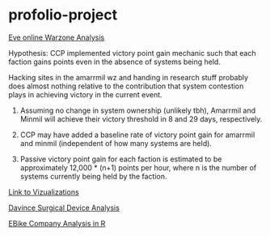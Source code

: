 # profolio-project

[Eve online Warzone Analysis](https://www.reddit.com/r/Eve/comments/y6aobj/an_assault_on_algebra_an_analysis_of_the/)

Hypothesis: CCP implemented victory point gain mechanic such that each faction gains points even in the absence of systems being held.

Hacking sites in the amarrmil wz and handing in research stuff probably does almost nothing relative to the contribution that system contestion plays in achieving victory in the current event.

1. Assuming no change in system ownership (unlikely tbh), Amarrmil and Minmil will achieve their victory threshold in 8 and 29 days, respectively.

2. CCP may have added a baseline rate of victory point gain for amarrmil and minmil (independent of how many systems are held).

3. Passive victory point gain for each faction is estimated to be approximately 12,000 * (n+1) points per hour, where n is the number of systems currently being held by the faction.
   


[Link to Vizualizations](https://public.tableau.com/app/profile/vcumbo)

[Davince Surgical Device Analysis](https://docs.google.com/spreadsheets/d/18idxTHqrcXpSKpOtMjwggpKKy2MqbKw2/edit?usp=sharing&ouid=103416153781129465349&rtpof=true&sd=true)

[EBike Company Analysis in R](https://rpubs.com/geometry0401/977689)
